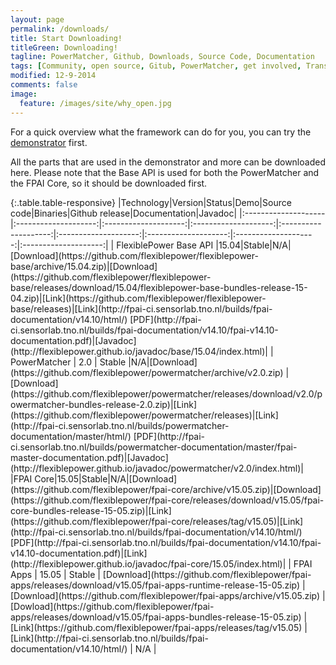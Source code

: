 ```yaml
---
layout: page
permalink: /downloads/
title: Start Downloading!
titleGreen: Downloading!
tagline: PowerMatcher, Github, Downloads, Source Code, Documentation 
tags: [Community, open source, Gitub, PowerMatcher, get involved, Transactive Energy]
modified: 12-9-2014
comments: false
image:
  feature: /images/site/why_open.jpg
---
```


For a quick overview what the framework can do for you, you can try the [demonstrator](https://github.com/flexiblepower/fpai-apps/releases/download/v15.05/fpai-apps-runtime-release-15-05.zip) first.

All the parts that are used in the demonstrator and more can be downloaded here. Please note that the Base API is used for both the PowerMatcher and the FPAI Core, so it should be downloaded first.

<div class="table-responsive" markdown="1">{:.table.table-responsive}
|Technology|Version|Status|Demo|Source code|Binaries|Github release|Documentation|Javadoc| 
|:--------------------|:--------------------:|:--------------------:|:--------------------:|:--------------------:|:--------------------:|:--------------------:|:--------------------:|:--------------------:|
| FlexiblePower Base API |15.04|Stable|N/A|[Download](https://github.com/flexiblepower/flexiblepower-base/archive/15.04.zip)|[Download](https://github.com/flexiblepower/flexiblepower-base/releases/download/15.04/flexiblepower-base-bundles-release-15-04.zip)|[Link](https://github.com/flexiblepower/flexiblepower-base/releases)|[Link](http://fpai-ci.sensorlab.tno.nl/builds/fpai-documentation/v14.10/html/) [PDF](http://fpai-ci.sensorlab.tno.nl/builds/fpai-documentation/v14.10/fpai-v14.10-documentation.pdf)|[Javadoc](http://flexiblepower.github.io/javadoc/base/15.04/index.html)|
| PowerMatcher | 2.0 | Stable |N/A|[Download](https://github.com/flexiblepower/powermatcher/archive/v2.0.zip) |[Download](https://github.com/flexiblepower/powermatcher/releases/download/v2.0/powermatcher-bundles-release-2.0.zip)|[Link](https://github.com/flexiblepower/powermatcher/releases)|[Link](http://fpai-ci.sensorlab.tno.nl/builds/powermatcher-documentation/master/html/) [PDF](http://fpai-ci.sensorlab.tno.nl/builds/powermatcher-documentation/master/fpai-master-documentation.pdf)|[Javadoc](http://flexiblepower.github.io/javadoc/powermatcher/v2.0/index.html)| 
|FPAI Core|15.05|Stable|N/A|[Download](https://github.com/flexiblepower/fpai-core/archive/v15.05.zip)|[Download](https://github.com/flexiblepower/fpai-core/releases/download/v15.05/fpai-core-bundles-release-15-05.zip)|[Link](https://github.com/flexiblepower/fpai-core/releases/tag/v15.05)|[Link](http://fpai-ci.sensorlab.tno.nl/builds/fpai-documentation/v14.10/html/) [PDF](http://fpai-ci.sensorlab.tno.nl/builds/fpai-documentation/v14.10/fpai-v14.10-documentation.pdf)|[Link](http://flexiblepower.github.io/javadoc/fpai-core/15.05/index.html)|
| FPAI Apps | 15.05 | Stable | [Download](https://github.com/flexiblepower/fpai-apps/releases/download/v15.05/fpai-apps-runtime-release-15-05.zip) | [Download](https://github.com/flexiblepower/fpai-apps/archive/v15.05.zip) | [Dowload](https://github.com/flexiblepower/fpai-apps/releases/download/v15.05/fpai-apps-bundles-release-15-05.zip) | [Link](https://github.com/flexiblepower/fpai-apps/releases/tag/v15.05) | [Link](http://fpai-ci.sensorlab.tno.nl/builds/fpai-documentation/v14.10/html/) | N/A |
